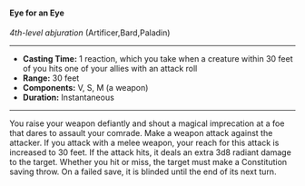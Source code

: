 #### Eye for an Eye
*4th-level abjuration* (Artificer,Bard,Paladin)
___
- **Casting Time:** 1 reaction, which you take when a creature within 30 feet of you hits one of your allies with an attack roll
- **Range:** 30 feet
- **Components:** V, S, M (a weapon)
- **Duration:** Instantaneous
---
You raise your weapon defiantly and shout a
magical imprecation at a foe that dares to assault
your comrade.
Make a weapon attack against the attacker. If you
attack with a melee weapon, your reach for this
attack is increased to 30 feet. If the attack hits, it
deals an extra 3d8 radiant damage to the target.
Whether you hit or miss, the target must make a
Constitution saving throw. On a failed save, it is
blinded until the end of its next turn.
